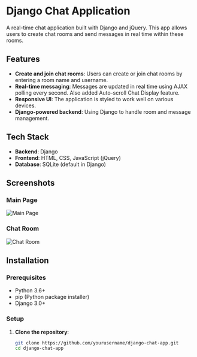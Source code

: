 # Django Chat Application

A real-time chat application built with Django and jQuery. This app allows users to create chat rooms and send messages in real time within these rooms.

## Features

- **Create and join chat rooms**: Users can create or join chat rooms by entering a room name and username.
- **Real-time messaging**: Messages are updated in real time using AJAX polling every second. Also added Auto-scroll Chat Display feature.
- **Responsive UI**: The application is styled to work well on various devices.
- **Django-powered backend**: Using Django to handle room and message management.
  
## Tech Stack

- **Backend**: Django
- **Frontend**: HTML, CSS, JavaScript (jQuery)
- **Database**: SQLite (default in Django)

## Screenshots

### Main Page
![Main Page](screenshots/main.jpg)

### Chat Room
![Chat Room](screenshots/room.jpg)

## Installation

### Prerequisites

- Python 3.6+
- pip (Python package installer)
- Django 3.0+

### Setup

1. **Clone the repository**:
   ```bash
   git clone https://github.com/yourusername/django-chat-app.git
   cd django-chat-app
